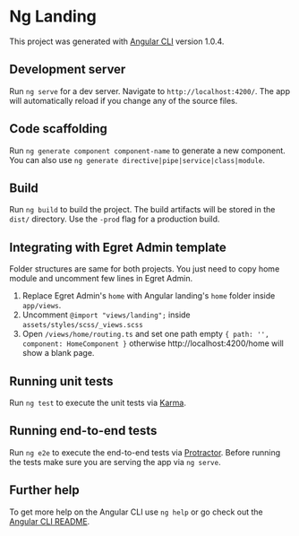 # Ng Landing

This project was generated with [Angular CLI](https://github.com/angular/angular-cli) version 1.0.4.

## Development server

Run `ng serve` for a dev server. Navigate to `http://localhost:4200/`. The app will automatically reload if you change any of the source files.

## Code scaffolding

Run `ng generate component component-name` to generate a new component. You can also use `ng generate directive|pipe|service|class|module`.

## Build

Run `ng build` to build the project. The build artifacts will be stored in the `dist/` directory. Use the `-prod` flag for a production build.


## Integrating with Egret Admin template
  Folder structures are same for both projects. 
  You just need to copy home module and uncomment few lines in Egret Admin.
  1. Replace Egret Admin's `home` with Angular landing's `home` folder inside `app/views`.
  2. Uncomment `@import "views/landing";` inside `assets/styles/scss/_views.scss`
  4. Open `/views/home/routing.ts` and set one path empty `{ path: '', component: HomeComponent }` otherwise http://localhost:4200/home will show a blank page.
## Running unit tests

Run `ng test` to execute the unit tests via [Karma](https://karma-runner.github.io).

## Running end-to-end tests

Run `ng e2e` to execute the end-to-end tests via [Protractor](http://www.protractortest.org/).
Before running the tests make sure you are serving the app via `ng serve`.

## Further help

To get more help on the Angular CLI use `ng help` or go check out the [Angular CLI README](https://github.com/angular/angular-cli/blob/master/README.md).
